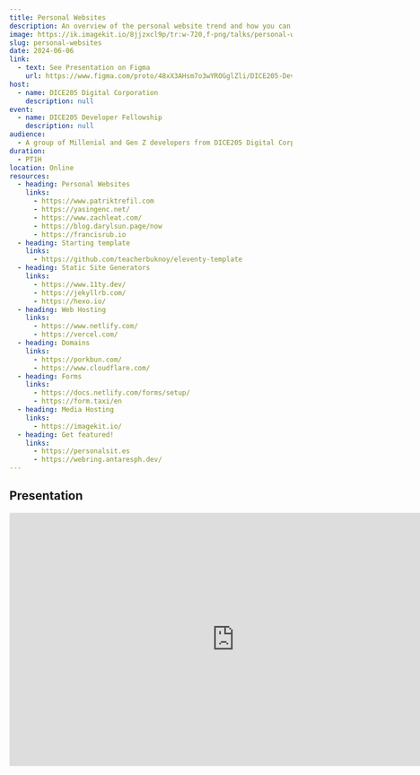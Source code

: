 ```yaml
---
title: Personal Websites
description: An overview of the personal website trend and how you can join in
image: https://ik.imagekit.io/8jjzxcl9p/tr:w-720,f-png/talks/personal-website/cover.png
slug: personal-websites
date: 2024-06-06
link:
  - text: See Presentation on Figma
    url: https://www.figma.com/proto/48xX3AHsm7o3wYROGglZli/DICE205-Development-Team?page-id=55%3A2&node-id=320-5740&viewport=-1867%2C138%2C0.11&t=lsKtZFRwc5osMYN1-1&scaling=contain
host:
  - name: DICE205 Digital Corporation
    description: null
event: 
  - name: DICE205 Developer Fellowship
    description: null
audience:
  - A group of Millenial and Gen Z developers from DICE205 Digital Corporation
duration:
  - PT1H
location: Online
resources:
  - heading: Personal Websites
    links:
      - https://www.patriktrefil.com
      - https://yasingenc.net/
      - https://www.zachleat.com/
      - https://blog.darylsun.page/now
      - https://francisrub.io
  - heading: Starting template
    links:
      - https://github.com/teacherbuknoy/eleventy-template
  - heading: Static Site Generators
    links:
      - https://www.11ty.dev/
      - https://jekyllrb.com/
      - https://hexo.io/
  - heading: Web Hosting
    links:
      - https://www.netlify.com/
      - https://vercel.com/
  - heading: Domains
    links:
      - https://porkbun.com/
      - https://www.cloudflare.com/
  - heading: Forms
    links:
      - https://docs.netlify.com/forms/setup/
      - https://form.taxi/en
  - heading: Media Hosting
    links:
      - https://imagekit.io/
  - heading: Get featured!
    links:
      - https://personalsit.es
      - https://webring.antaresph.dev/
---
```


## Presentation
<iframe title="Personal Websites - Presentation by Francis Rubio" style="border: 1px solid rgba(0, 0, 0, 0.1);" width="800" height="450" src="https://www.figma.com/embed?embed_host=share&url=https%3A%2F%2Fwww.figma.com%2Fproto%2F48xX3AHsm7o3wYROGglZli%2FDICE205-Development-Team%3Fpage-id%3D55%253A2%26node-id%3D55-3%26viewport%3D-1867%252C138%252C0.11%26t%3DlsKtZFRwc5osMYN1-1%26scaling%3Dcontain" allowfullscreen></iframe>